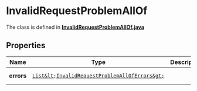 

# InvalidRequestProblemAllOf

The class is defined in **[InvalidRequestProblemAllOf.java](../../src/main/java/example/micronaut/model/InvalidRequestProblemAllOf.java)**

## Properties

Name | Type | Description | Notes
------------ | ------------- | ------------- | -------------
**errors** | [`List&lt;InvalidRequestProblemAllOfErrors&gt;`](InvalidRequestProblemAllOfErrors.md) |  |  [optional property]



